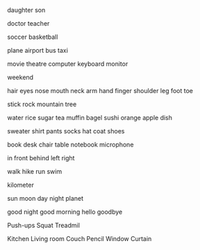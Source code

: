 daughter
son

doctor
teacher

soccer
basketball

plane
airport
bus
taxi

movie theatre
computer
keyboard
monitor

weekend

hair
eyes
nose
mouth
neck
arm
hand
finger
shoulder
leg
foot
toe

stick
rock
mountain
tree

water
rice
sugar
tea
muffin
bagel
sushi
orange
apple
dish

sweater
shirt
pants
socks
hat
coat
shoes

book
desk
chair
table
notebook
microphone

in front
behind
left
right

walk
hike
run
swim

kilometer

sun
moon
day
night
planet

good night
good morning
hello
goodbye

Push-ups
Squat
Treadmil

Kitchen
Living room
Couch
Pencil
Window
Curtain

